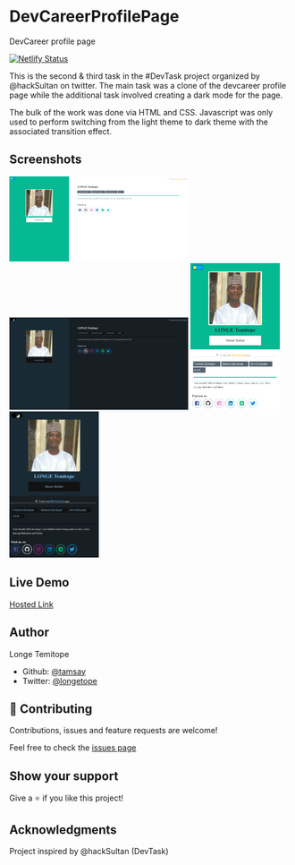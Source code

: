 # DevCareerProfilePage
DevCareer profile page

[![Netlify Status](https://api.netlify.com/api/v1/badges/e3534dae-e9b2-4d48-9506-77be457d7114/deploy-status)](https://app.netlify.com/sites/happy-jennings-1d8b38/deploys)

This is the second & third task in the #DevTask project organized by @hackSultan on twitter. The main task was a clone of the devcareer profile page while the additional task involved creating a dark mode for the page. 

The bulk of the work was done via HTML and CSS. Javascript was only used to perform switching from the light theme to dark theme with the associated transition effect.

## Screenshots

<img src="desktop_light.png" alt="desktop_light" width="320"/>
<img src="desktop_dark.png" alt="desktop_dark" width="320"/>

<img src="mobile_light.png" alt="mobile_light" width = "160"/>
<img src="mobile_dark.png" alt="mobile_dark" width = "160"/>

## Live Demo

[Hosted Link](https://happy-jennings-1d8b38.netlify.app)

## Author


Longe Temitope
- Github: [@tamsay](https://github.com/tamsay)
- Twitter: [@longetope](https://twitter.com/longetope)

## 🤝 Contributing

Contributions, issues and feature requests are welcome!

Feel free to check the [issues page](https://github.com/tamsay/DevCareerProfilePage/issues)

## Show your support

Give a ⭐️ if you like this project!

## Acknowledgments

Project inspired by @hackSultan (DevTask)
